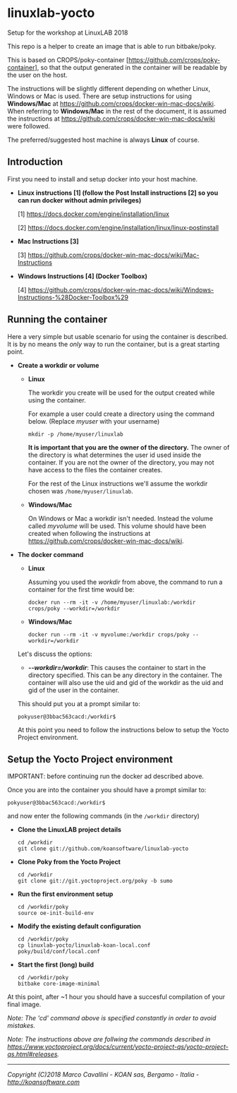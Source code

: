 # linuxlab-yocto

Setup for the workshop at LinuxLAB 2018

This repo is a helper to create an image that is able to run bitbake/poky.

This is based on CROPS/poky-container [https://github.com/crops/poky-container], so that the output generated in the container will be readable by the user on the host.

The instructions will be slightly different depending on whether Linux, Windows or Mac is used. There are setup instructions for using **Windows/Mac** at https://github.com/crops/docker-win-mac-docs/wiki. When referring to **Windows/Mac** in the rest of the document, it is assumed the instructions at https://github.com/crops/docker-win-mac-docs/wiki were followed.

The preferred/suggested host machine is always **Linux** of course.


Introduction
------------
First you need to install and setup docker into your host machine.

* **Linux instructions [1] (follow the Post Install instructions [2] so you can run docker without admin privileges)**

    [1] https://docs.docker.com/engine/installation/linux

    [2] https://docs.docker.com/engine/installation/linux/linux-postinstall

* **Mac Instructions [3]**

    [3] https://github.com/crops/docker-win-mac-docs/wiki/Mac-Instructions

* **Windows Instructions [4] (Docker Toolbox)**

    [4] https://github.com/crops/docker-win-mac-docs/wiki/Windows-Instructions-%28Docker-Toolbox%29


Running the container
---------------------
Here a very simple but usable scenario for using the container is described.
It is by no means the *only* way to run the container, but is a great starting
point.

* **Create a workdir or volume**
  * **Linux**

    The workdir you create will be used for the output created while using the container.

    For example a user could create a directory using the command below. (Replace *myuser* with your username)
  
    ```
    mkdir -p /home/myuser/linuxlab
    ```

    **It is important that you are the owner of the directory.** The owner of the
    directory is what determines the user id used inside the container. If you
    are not the owner of the directory, you may not have access to the files the
    container creates.

    For the rest of the Linux instructions we'll assume the workdir chosen was
    `/home/myuser/linuxlab`.
    
  * **Windows/Mac**

    On Windows or Mac a workdir isn't needed. Instead the volume called *myvolume* will be used. This volume should have been created when following the instructions at https://github.com/crops/docker-win-mac-docs/wiki.


* **The docker command**
  * **Linux**

    Assuming you used the *workdir* from above, the command
    to run a container for the first time would be:

    ```
    docker run --rm -it -v /home/myuser/linuxlab:/workdir crops/poky --workdir=/workdir
    ```
    
  * **Windows/Mac**
  
    ```
    docker run --rm -it -v myvolume:/workdir crops/poky --workdir=/workdir
    ```

  Let's discuss the options:
  * **_--workdir=/workdir_**: This causes the container to start in the directory
    specified. This can be any directory in the container. The container will also use the uid and gid
    of the workdir as the uid and gid of the user in the container.

  This should put you at a prompt similar to:
  ```
  pokyuser@3bbac563cacd:/workdir$
  ```
  At this point you need to follow the instructions below to setup the Yocto Project environment.


Setup the Yocto Project environment
-----------------------------------

IMPORTANT: before continuing run the docker ad described above.

Once you are into the container you should have a prompt similar to:

  ```
  pokyuser@3bbac563cacd:/workdir$
  ```

and now enter the following commands (in the `/workdir` directory)


* **Clone the LinuxLAB project details**

  ```
  cd /workdir
  git clone git://github.com/koansoftware/linuxlab-yocto
  ```


* **Clone Poky from the Yocto Project**

  ```
  cd /workdir
  git clone git://git.yoctoproject.org/poky -b sumo
  ```

* **Run the first environment setup**

  ```
  cd /workdir/poky
  source oe-init-build-env
  ```

* **Modify the existing default configuration**

  ```
  cd /workdir/poky
  cp linuxlab-yocto/linuxlab-koan-local.conf poky/build/conf/local.conf
  ```

* **Start the first (long) build**

  ```
  cd /workdir/poky
  bitbake core-image-minimal
  ```

At this point, after ~1 hour you should have a succesful compilation of your final image.



*Note: The 'cd' command above is specified constantly in order to avoid mistakes.*

*Note: The instructions above are follwing the commands described in https://www.yoctoproject.org/docs/current/yocto-project-qs/yocto-project-qs.html#releases.*

----------

*Copyright (C)2018 Marco Cavallini - KOAN sas, Bergamo - Italia - <http://koansoftware.com>*

